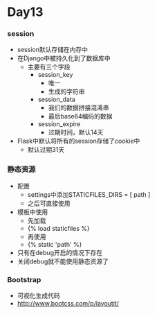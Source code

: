# Day13



### session

- session默认存储在内存中
- 在Django中被持久化到了数据库中
  - 主要有三个字段
    - session_key
      - 唯一
      - 生成的字符串
    - session_data
      - 我们的数据拼接混淆串
      - 最后base64编码的数据
    - session_expire
      - 过期时间，默认14天
- Flask中默认将所有的session存储了cookie中
  - 默认过期31天



### 静态资源

- 配置
  - settings中添加STATICFILES_DIRS = [ path ]
  - 之后可直接使用
- 模板中使用
  - 先加载
  - {% load staticfiles %}
  - 再使用
  - {% static 'path' %}
- 只有在debug开启的情况下存在
- 关闭debug就不能使用静态资源了



### Bootstrap

- 可视化生成代码
- <http://www.bootcss.com/p/layoutit/>






